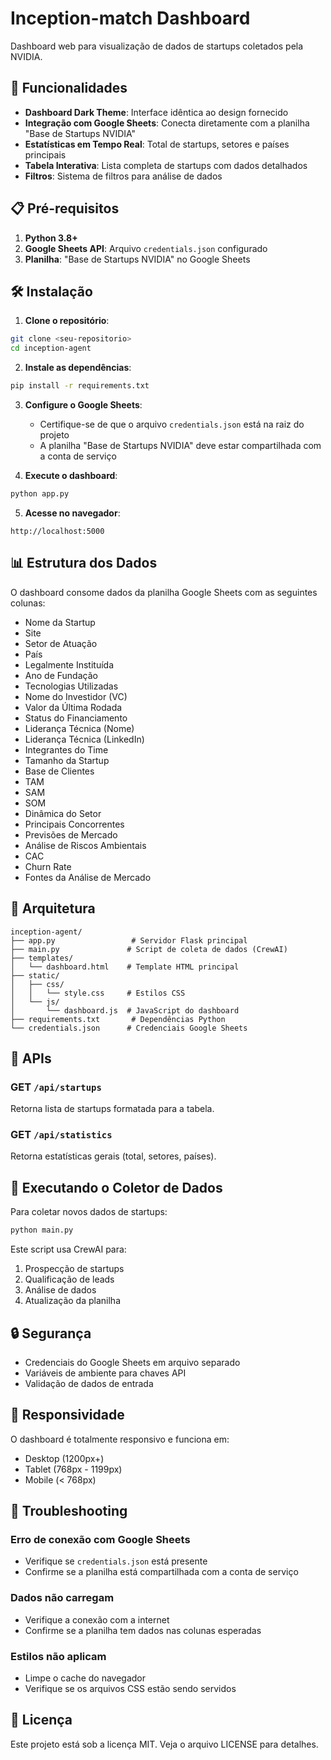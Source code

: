 # Inception-match Dashboard

Dashboard web para visualização de dados de startups coletados pela NVIDIA.

## 🚀 Funcionalidades

- **Dashboard Dark Theme**: Interface idêntica ao design fornecido
- **Integração com Google Sheets**: Conecta diretamente com a planilha "Base de Startups NVIDIA"
- **Estatísticas em Tempo Real**: Total de startups, setores e países principais
- **Tabela Interativa**: Lista completa de startups com dados detalhados
- **Filtros**: Sistema de filtros para análise de dados

## 📋 Pré-requisitos

1. **Python 3.8+**
2. **Google Sheets API**: Arquivo `credentials.json` configurado
3. **Planilha**: "Base de Startups NVIDIA" no Google Sheets

## 🛠️ Instalação

1. **Clone o repositório**:
```bash
git clone <seu-repositorio>
cd inception-agent
```

2. **Instale as dependências**:
```bash
pip install -r requirements.txt
```

3. **Configure o Google Sheets**:
   - Certifique-se de que o arquivo `credentials.json` está na raiz do projeto
   - A planilha "Base de Startups NVIDIA" deve estar compartilhada com a conta de serviço

4. **Execute o dashboard**:
```bash
python app.py
```

5. **Acesse no navegador**:
```
http://localhost:5000
```

## 📊 Estrutura dos Dados

O dashboard consome dados da planilha Google Sheets com as seguintes colunas:

- Nome da Startup
- Site
- Setor de Atuação
- País
- Legalmente Instituída
- Ano de Fundação
- Tecnologias Utilizadas
- Nome do Investidor (VC)
- Valor da Última Rodada
- Status do Financiamento
- Liderança Técnica (Nome)
- Liderança Técnica (LinkedIn)
- Integrantes do Time
- Tamanho da Startup
- Base de Clientes
- TAM
- SAM
- SOM
- Dinâmica do Setor
- Principais Concorrentes
- Previsões de Mercado
- Análise de Riscos Ambientais
- CAC
- Churn Rate
- Fontes da Análise de Mercado

## 🔧 Arquitetura

```
inception-agent/
├── app.py                 # Servidor Flask principal
├── main.py               # Script de coleta de dados (CrewAI)
├── templates/
│   └── dashboard.html    # Template HTML principal
├── static/
│   ├── css/
│   │   └── style.css     # Estilos CSS
│   └── js/
│       └── dashboard.js  # JavaScript do dashboard
├── requirements.txt       # Dependências Python
└── credentials.json      # Credenciais Google Sheets
```

## 📡 APIs

### GET `/api/startups`
Retorna lista de startups formatada para a tabela.

### GET `/api/statistics`
Retorna estatísticas gerais (total, setores, países).

## 🚀 Executando o Coletor de Dados

Para coletar novos dados de startups:

```bash
python main.py
```

Este script usa CrewAI para:
1. Prospecção de startups
2. Qualificação de leads
3. Análise de dados
4. Atualização da planilha

## 🔒 Segurança

- Credenciais do Google Sheets em arquivo separado
- Variáveis de ambiente para chaves API
- Validação de dados de entrada

## 📱 Responsividade

O dashboard é totalmente responsivo e funciona em:
- Desktop (1200px+)
- Tablet (768px - 1199px)
- Mobile (< 768px)

## 🐛 Troubleshooting

### Erro de conexão com Google Sheets
- Verifique se `credentials.json` está presente
- Confirme se a planilha está compartilhada com a conta de serviço

### Dados não carregam
- Verifique a conexão com a internet
- Confirme se a planilha tem dados nas colunas esperadas

### Estilos não aplicam
- Limpe o cache do navegador
- Verifique se os arquivos CSS estão sendo servidos

## 📄 Licença

Este projeto está sob a licença MIT. Veja o arquivo LICENSE para detalhes.
